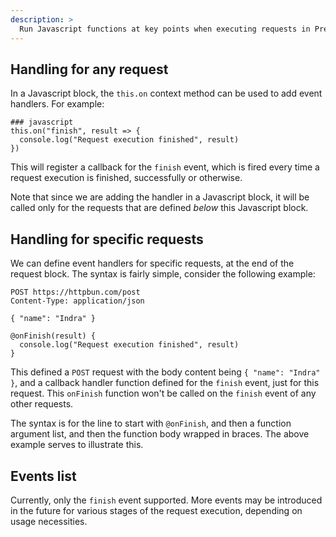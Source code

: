```yaml
---
description: >
  Run Javascript functions at key points when executing requests in Prestige HTTP Client.
---
```


## Handling for any request

In a Javascript block, the `this.on` context method can be used to add event handlers. For example:

```
### javascript
this.on("finish", result => {
  console.log("Request execution finished", result)
})
```

This will register a callback for the `finish` event, which is fired every time a request execution is finished, successfully or otherwise.

Note that since we are adding the handler in a Javascript block, it will be called only for the requests that are defined *below* this Javascript block.

## Handling for specific requests

We can define event handlers for specific requests, at the end of the request block. The syntax is fairly simple, consider the following example:

```
POST https://httpbun.com/post
Content-Type: application/json

{ "name": "Indra" }

@onFinish(result) {
  console.log("Request execution finished", result)
}
```

This defined a `POST` request with the body content being `{ "name": "Indra" }`, and a callback handler function defined for the `finish` event, just for this request. This `onFinish` function won't be called on the `finish` event of any other requests.

The syntax is for the line to start with `@onFinish`, and then a function argument list, and then the function body wrapped in braces. The above example serves to illustrate this.

## Events list

Currently, only the `finish` event supported. More events may be introduced in the future for various stages of the request execution, depending on usage necessities.
